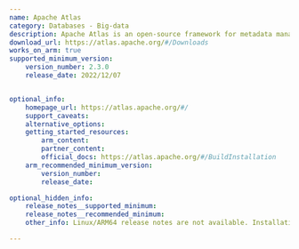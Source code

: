 ```yaml
---
name: Apache Atlas
category: Databases - Big-data
description: Apache Atlas is an open-source framework for metadata management and data governance, created to support organizations in effectively overseeing and managing their data assets.
download_url: https://atlas.apache.org/#/Downloads
works_on_arm: true
supported_minimum_version:
    version_number: 2.3.0
    release_date: 2022/12/07


optional_info:
    homepage_url: https://atlas.apache.org/#/
    support_caveats:
    alternative_options:
    getting_started_resources:
        arm_content:
        partner_content:
        official_docs: https://atlas.apache.org/#/BuildInstallation
    arm_recommended_minimum_version:
        version_number:
        release_date:

optional_hidden_info:
    release_notes__supported_minimum:
    release_notes__recommended_minimum: 
    other_info: Linux/ARM64 release notes are not available. Installation and Testing were done using released tar files.

---
```

